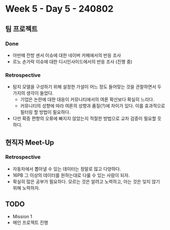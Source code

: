 # Week 5 - Day 5 - 240802

## 팀 프로젝트
### Done
- 아반떼 전방 센서 이슈에 대한 네이버 카페에서의 반응 조사
- 르노 손가락 이슈에 대한 디시인사이드에서의 반응 조사 (진행 중)
### Retrospective
- 탐지 모델을 구성하기 위해 설정한 가설이 어느 정도 들어맞는 것을 관찰하면서 두 가지의 생각이 들었다.
    - 기업은 논란에 대한 대응이 커뮤니티에서의 여론 확산보다 확실히 느리다.
    - 커뮤니티의 성향에 따라 여론의 성향과 품질(?)에 차이가 있다. 이를 효과적으로 필터링 할 방법이 필요하다.
- 다만 확증 편향의 오류에 빠지지 않았는지 적절한 방법으로 교차 검증이 필요할 듯하다.

## 현직자 Meet-Up
### Retrospective
- 자동차에서 뽑아낼 수 있는 데이터는 정말로 많고 다양하다.
- 16PB 그 이상의 데이터를 원하는대로 다룰 수 있는 사람이 되자.
- 확실히 많은 공부가 필요하다. 모르는 것은 알려고 노력하고, 아는 것은 잊지 않기 위해 노력하자.

## TODO
- Mission 1
- 메인 프로젝트 진행